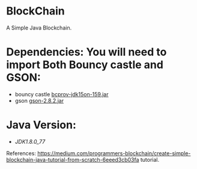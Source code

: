 # BlockChain
A Simple Java Blockchain.

# Dependencies: You will need to import Both Bouncy castle and GSON:
- bouncy castle [bcprov-jdk15on-159.jar ](https://www.bouncycastle.org/download/bcprov-jdk15on-159.jar)
- gson [gson-2.8.2.jar](http://central.maven.org/maven2/com/google/code/gson/gson/2.8.2/gson-2.8.2.jar)

# Java Version:
- *JDK1.8.0_77*

References: https://medium.com/programmers-blockchain/create-simple-blockchain-java-tutorial-from-scratch-6eeed3cb03fa tutorial. 

